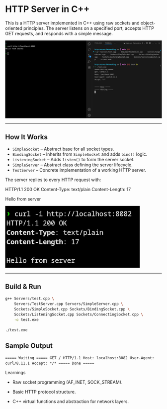 # HTTP Server in C++

This is a HTTP server implemented in C++ using raw sockets and object-oriented principles. The server listens on a specified port, accepts HTTP GET requests, and responds with a simple message.

![Server Running Screenshot](screenshot.png)

---


##  How It Works

- `SimpleSocket` – Abstract base for all socket types.
- `BindingSocket` – Inherits from `SimpleSocket` and adds `bind()` logic.
- `ListeningSocket` – Adds `listen()` to form the server socket.
- `SimpleServer` – Abstract class defining the server lifecycle.
- `TestServer` – Concrete implementation of a working HTTP server.

The server replies to every HTTP request with:

HTTP/1.1 200 OK
Content-Type: text/plain
Content-Length: 17

Hello from server

![alt text](image-1.png)


---

##  Build & Run

```bash
g++ Servers/test.cpp \
    Servers/TestServer.cpp Servers/SimpleServer.cpp \
    Sockets/SimpleSocket.cpp Sockets/BindingSocket.cpp \
    Sockets/ListeningSocket.cpp Sockets/ConnectingSocket.cpp \
    -o test.exe

./test.exe 
```

## Sample Output

` ===== Waiting =====
GET / HTTP/1.1
Host: localhost:8082
User-Agent: curl/8.11.1
Accept: */*
===== Done ===== `

 Learnings

   - Raw socket programming (AF_INET, SOCK_STREAM).

   - Basic HTTP protocol structure.

   - C++ virtual functions and abstraction for network layers.










